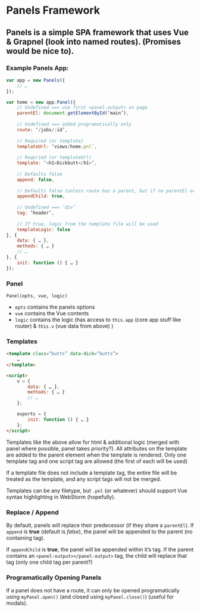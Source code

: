 # Panels Framework
## Panels is a simple SPA framework that uses Vue & Grapnel (look into named routes). (Promises would be nice to).

### Example Panels App:

```javascript
var app = new Panels({
	// …
});

var home = new app.Panel({
	// Undefined === use first <panel-output> on page
	parentEl: document.getElementById(‘main’),
	
	// Undefined === added programatically only
	route: ‘/jobs/:id’,
	
	// Required (or template)
	templateUrl: ‘views/home.pnl’,
	
	// Requried (or templateUrl)
	template: ‘<h1>Dickbutt</h1>’,
	
	// Defaults false
	append: false,
	
	// Defaults false (unless route has a parent, but if no parentEl or <panel-output> found, it replaces)
	appendChild: true,
	
	// Undefined === ‘div’
	tag: ‘header’,
	
	// If true, logic from the template file will be used
	templateLogic: false
}, {
	data: { … },
	methods: { … }
	// …
}, {
	init: function () { … }
});
```

### Panel
`Panel(opts, vue, logic)`

- `opts` contains the panels options
- `vue` contains the Vue contents
- `logic` contains the logic (has access to `this.app` (core app stuff like router) & `this.v` (vue data from above) )

### Templates
```html
<template class=“butts” data-dick=“butts”>
	…
</template>

<script>
	v = {
		data: { … },
		methods: { … }
		// …
	};

	exports = {
		init: function () { … }
	};
</script>
```

Templates like the above allow for html & additional logic (merged with panel where possible, panel takes priority?). All attributes on the template are added to the parent element when the template is rendered. Only one template tag and one script tag are allowed (the first of each will be used)

If a template file does not include a template tag, the entire file will be treated as the template, and any script tags will not be merged.

Templates can be any filetype, but `.pnl` (or whatever) should support Vue syntax highlighting in WebStorm (hopefully).

### Replace / Append
By default, panels will replace their predecessor (if they share a `parentEl`). If `append` is **true** (default is *false*), the panel will be appended to the parent (no containing tag).

If `appendChild` is **true**, the panel will be appended within it’s tag. If the parent contains an `<panel-output></panel-output>` tag, the child will replace that tag (only one child tag per parent?)

### Programatically Opening Panels
If a panel does not have a route, it can only be opened programatically using `myPanel.open()` (and closed using `myPanel.close()`) (useful for modals).